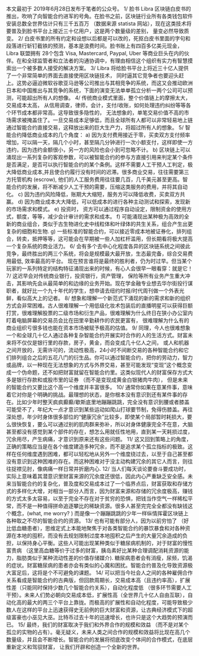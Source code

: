 本文最初于 2019年6月28日发布于笔者的公众号。
1/ 脸书 Libra 区块链白皮书的推出，吹响了向智能合约进军的号角。在脸书之前，区块链行业所有各类钱包软件安装总数全世界估计只有三千五百万 （数据来源 statista 网站），现在这类技术将要普及到脸书平台上接近三十亿用户，这是两个数量级的差别， 量变必然导致质变。
2/ 白皮书里的所有约定和设想以后都是可以改的，死抠白皮书里面的字句和段落进行斩钉截铁的预测，基本是浪费时间。脸书账上有四百多亿美元现金，Libra 联盟拥有 28个包含 Visa, Mastercard, Paypal, Uber 等商业巨头在内的伙伴。在和全球监管者和立法者的沟通协调中，有理由相信这个组织有实力有智慧摸索出一个被多数人接受的解决方案。
3/ Libra 将给脸书平台上将近三十亿人提供了一个非常简单的界面去直接使用区块链技术， 同时逼其它竞争者也要迎头赶上。这势必逼迫微软谷歌亚马逊等公司推出与其相竞争的系统，而这又会推动欧洲日本和中国推出与其竞争的系统，下面的演变无法单单孤立分析一两个公司可以预测，可能超出所有人的想像。
4/ 传统商业模式里面，整个价值链上的摩擦太大，交易成本太高， 从信用调查，律师，会计，支付/收账，如何处理违约纠纷等等各个环节成本都非常高。这导致很多隐性的， 无法想象的，单笔交易价值不高的市场需求被掩盖住了。一旦交易成本足够低，而且全球所有人都可以非常轻易地上链通过智能合约直接交易，这释放出来的巨大生产力，将超过所有人的想象。
5/ 智能合约降低商业成本的几个角度：
a) 因为支付费用接近于零，买卖双方支付频率增加，可以隔一天，隔几个小时，甚至隔几分钟进行一次小额支付，这样即使一方违约，因为违约金额很小，另一方的风险也会小到可忽略不计。
b) 区块链上可以涌现出一系列复杂的客观参数，可以被智能合约的参与方直接引用来判定某个条件是否满足，是否可以执行智能合约的某个条例。这样不需要人工干预人工判定，极大降低商业成本,并且使合约履行没有时间的迟滞。很多商业交易，往往需要第三方托管机构 (escrow), 他们的人工服务费用往往要几百，几千美元甚至更高。智能合约的发展，将不断减少人工干预的需要，压缩这类服务的费用，并将其自动化。
c) 因为违约风险降低，账期大大缩短，服务方可以降低收费，买卖双方共赢。
d) 因为商业成本大大降低，可以低成本的进行各种主动测试和探索，发现新的市场需求和模式。
e) 投资时， 资方可以通过程序自动设定，限制资金的使用方式，额度，等等，减少会计审计的需求和成本。
f) 可能涌现出某种极为高效的全新的商业组合，类似于古生物进化史中线粒体和叶绿体的共生关系，组合产生出更复杂的细胞和生物.
g) 一些标准的智能合约，可以接近零成本地被证券化，排列组合，转卖，抵押等等，这可能会在早期被一些人加杠杆滥用，但长期看将极大提高一个复杂系统的商业活力。
6/ 会有多个去中心化程度各异的区块链系统之间彼此竞争，最终胜出的两三个系统，将会是规模最大最开放，生态最完备，综合交易费用最低, 效率最高的平台。 现在预言谁将是最终的胜利者，仍为时过早。但当某个玩家的一系列特定的结构特征涌现出来的时候，有心人会很早一眼看穿：就是它！
7/ 这迟早会对传统商业银行，投资银行，资产管理， 保险等所有业务产生重大冲击，其影响先会从最简单的和边缘的业务开始。现在学金融专业想去华尔街投行谋职者，就好比一个九十年代的学生，想申请去纽约时报/时代周刊做一个外表光鲜，看似高大上的记者。
8/ 想象和理解一个新范式下涌现的新的需求和新的组织方式会非常困难。古人很难理解一个用低级化妆术包装后的直播明星可以获得巨额打赏，很难理解股票的二级市场和衍生产品，很难理解为什么终日在狭小办公室内盯着电脑屏幕的交易员会比在田里辛勤耕作的农民更富有， 很难理解为什么有的商业组织亏很多钱也能在资本市场被赋予极高的估值。
9/ 同理，今人也很难想象一个和全球几十亿人通过各种复杂智能合约开展实时合作的人的生活方式。财富未来将不仅仅是银行里的存款，房子，黄金，而会变成几十亿人之间， 或人和机器之间开放的，无需许可的，流动性极高，24小时不间断交易的各种智能合约和它们排列组合之后的五花八门的衍生品。你可以通过智能合约，把你的劳动力，智力或品牌，以一种现在无法想象的方式与外界交易，甚至可能发现“变现”这个概念变成一个伪命题，还不如把财富就留在智能合约里。这类似现代人的财富保存方式大多是银行存款和或股市里的证券 （而不是变现成黄金白银猪肉牛肉）， 但是未来的智能合约又要比这个高一个维度并丰富很多。
10/ 通常你如果在意某件事，意味着它对你是个明确的挑战。最理想的状态，是你根本没有意识到还有某件事的存在。比如少年时整天疯疯癫癫/歇斯底里地蹦蹦跳跳，完全没有意识到腰或者膝盖可能受不了，年纪大一点才意识到某些运动如爬山打球要节制，免得伤膝盖。再往深处想，年少时身体很多部位的“健康冗余”比较多，即使某个局部暂时耗损大，要么很快恢复，要么可以通过别的肌肉群来弥补，所以对身体健康完全不在意，大脑甚至都没有感觉到某个部件的存在，想怎么用就任性地用，直到某一天耗损过度，冗余用尽，产生病痛，才意识到原来还有这些问题。
11/ 这又回到策略上的角度，正确的策略应当是在各个维度建造多种冗余，而不是追求某个孤立指标的极致。这样在任何维度遇到困难，都可以轻松地从另外一个维度绕过去，以至于自己甚至都没有意识到这种困难的存在。而这种困难对于没主动构建冗余的其它人而言，则往往捉襟见肘，像病痛一样日常并折磨内心.
12/ 当人们每天谈论要奋斗要成功时，实际上意味着其潜意识里财富来源的冗余度还很低，因此内心严重缺乏安全感。未来当智能合约的复杂化，普及度和交易成本过了一个临界点后，财富获取和存储方式的多样化大增，对相当一部分人而言，因为财富来源和存储的冗余度极高，赚钱的方式太多太容易，以至于完全不存在对于贫穷的恐惧，把钱当作空气一样稀松平常，而不是一种值得拼命追逐攀比的稀缺资源。很多人甚至完完全全都没有缺钱这个概念，(what, me worry? ) 而是像一个蹦蹦跳跳的少年一样纵情挥霍区块链上各种取之不尽的智能合约的资源。
13/ 也有可能有部分人，因为以前穷怕了 （好比低血糖患者），思维定式上本能地聚焦于对各类智能合约的暴饮暴食和对各种资源在本地的囤积，而没有去规划限制过度本地囤积之后产生的大量冗余造成的负担，以保持身心平衡。这些人可能出现某种类似于糖尿病机制的，对于财富的慢性富贵病 （这里高血糖等价于过多的财富，胰岛素好比某种合理调配消耗资源的能力，脂肪类似于某种流动性差的价值存储媒介). 糖尿病患者会有消瘦，尿频，饥渴的症状。财富糖尿病的患者亦会有类似的心魔和困扰。智能合约普及化导致资源极大富足后，这将是个不可避免的课题。
14/ 可以把当今社会人之间的各种雇佣合作关系看成是智能合约的古典版，但回款周期长，交易成本高（且违约率高），扩展性差（只能同时保持少数几个智能合约关系），自动化程度低 （很多环节需要人工干预）。未来人们势必朝向交易成本低，扩展性高（全世界几十亿人自由互联），自动化高的最大的两三个平台上靠拢。而极高的扩展性和自动化程度，可能导致极少数人在这样的平台上迅速获得史无前例的巨大财富和资源，让古典经济模式下的超级富豪也小巫见大巫。比特币过去十年的迅速增长，也许只是这个大趋势的预演而已。
15/ 最终，我们的财富取决于我们和外界合作的规模和效益 （而不是对某个孤立的实物的占有）。毫无疑义，未来人类之间合作的规模和效益将比现在高几个数量级，并且会不断增长。智能合约的发展将彻底改变个体间的合作模式，在底层重新定义和驾驭财富， 让我们开辟和创造一个全新的世界。

